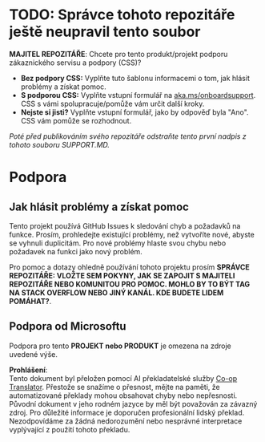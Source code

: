 <!--
CO_OP_TRANSLATOR_METADATA:
{
  "original_hash": "b7244261ee19497082edf33bcce64717",
  "translation_date": "2025-05-17T05:51:10+00:00",
  "source_file": "SUPPORT.md",
  "language_code": "cs"
}
-->
# TODO: Správce tohoto repozitáře ještě neupravil tento soubor

**MAJITEL REPOZITÁŘE**: Chcete pro tento produkt/projekt podporu zákaznického servisu a podpory (CSS)?

- **Bez podpory CSS:** Vyplňte tuto šablonu informacemi o tom, jak hlásit problémy a získat pomoc.
- **S podporou CSS:** Vyplňte vstupní formulář na [aka.ms/onboardsupport](https://aka.ms/onboardsupport). CSS s vámi spolupracuje/pomůže vám určit další kroky.
- **Nejste si jisti?** Vyplňte vstupní formulář, jako by odpověď byla "Ano". CSS vám pomůže se rozhodnout.

*Poté před publikováním svého repozitáře odstraňte tento první nadpis z tohoto souboru SUPPORT.MD.*

# Podpora

## Jak hlásit problémy a získat pomoc  

Tento projekt používá GitHub Issues k sledování chyb a požadavků na funkce. Prosím, prohledejte existující problémy, než vytvoříte nové, abyste se vyhnuli duplicitám. Pro nové problémy hlaste svou chybu nebo požadavek na funkci jako nový problém.

Pro pomoc a dotazy ohledně používání tohoto projektu prosím **SPRÁVCE REPOZITÁŘE: VLOŽTE SEM POKYNY, JAK SE ZAPOJIT S MAJITELI REPOZITÁŘE NEBO KOMUNITOU PRO POMOC. MOHLO BY TO BÝT TAG NA STACK OVERFLOW NEBO JINÝ KANÁL. KDE BUDETE LIDEM POMÁHAT?**.

## Podpora od Microsoftu

Podpora pro tento **PROJEKT nebo PRODUKT** je omezena na zdroje uvedené výše.

**Prohlášení**:  
Tento dokument byl přeložen pomocí AI překladatelské služby [Co-op Translator](https://github.com/Azure/co-op-translator). Přestože se snažíme o přesnost, mějte na paměti, že automatizované překlady mohou obsahovat chyby nebo nepřesnosti. Původní dokument v jeho rodném jazyce by měl být považován za závazný zdroj. Pro důležité informace je doporučen profesionální lidský překlad. Nezodpovídáme za žádná nedorozumění nebo nesprávné interpretace vyplývající z použití tohoto překladu.